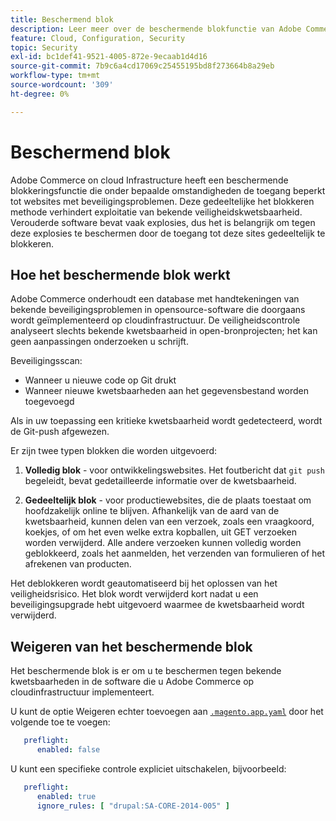 ```yaml
---
title: Beschermend blok
description: Leer meer over de beschermende blokfunctie van Adobe Commerce op cloudinfrastructuur en hoe deze werkt om uw site te beschermen tegen bekende beveiligingsproblemen.
feature: Cloud, Configuration, Security
topic: Security
exl-id: bc1def41-9521-4005-872e-9ecaab1d4d16
source-git-commit: 7b9c6a4cd17069c25455195bd8f273664b8a29eb
workflow-type: tm+mt
source-wordcount: '309'
ht-degree: 0%

---
```


# Beschermend blok

Adobe Commerce on cloud Infrastructure heeft een beschermende blokkeringsfunctie die onder bepaalde omstandigheden de toegang beperkt tot websites met beveiligingsproblemen. Deze gedeeltelijke het blokkeren methode verhindert exploitatie van bekende veiligheidskwetsbaarheid. Verouderde software bevat vaak explosies, dus het is belangrijk om tegen deze explosies te beschermen door de toegang tot deze sites gedeeltelijk te blokkeren.

## Hoe het beschermende blok werkt

Adobe Commerce onderhoudt een database met handtekeningen van bekende beveiligingsproblemen in opensource-software die doorgaans wordt geïmplementeerd op cloudinfrastructuur. De veiligheidscontrole analyseert slechts bekende kwetsbaarheid in open-bronprojecten; het kan geen aanpassingen onderzoeken u schrijft.

Beveiligingsscan:

- Wanneer u nieuwe code op Git drukt
- Wanneer nieuwe kwetsbaarheden aan het gegevensbestand worden toegevoegd

Als in uw toepassing een kritieke kwetsbaarheid wordt gedetecteerd, wordt de Git-push afgewezen.

Er zijn twee typen blokken die worden uitgevoerd:

1. **Volledig blok** - voor ontwikkelingswebsites. Het foutbericht dat `git push` begeleidt, bevat gedetailleerde informatie over de kwetsbaarheid.

1. **Gedeeltelijk blok** - voor productiewebsites, die de plaats toestaat om hoofdzakelijk online te blijven. Afhankelijk van de aard van de kwetsbaarheid, kunnen delen van een verzoek, zoals een vraagkoord, koekjes, of om het even welke extra kopballen, uit GET verzoeken worden verwijderd. Alle andere verzoeken kunnen volledig worden geblokkeerd, zoals het aanmelden, het verzenden van formulieren of het afrekenen van producten.

Het deblokkeren wordt geautomatiseerd bij het oplossen van het veiligheidsrisico. Het blok wordt verwijderd kort nadat u een beveiligingsupgrade hebt uitgevoerd waarmee de kwetsbaarheid wordt verwijderd.

## Weigeren van het beschermende blok

Het beschermende blok is er om u te beschermen tegen bekende kwetsbaarheden in de software die u Adobe Commerce op cloudinfrastructuur implementeert.

U kunt de optie Weigeren echter toevoegen aan [`.magento.app.yaml`](../application/configure-app-yaml.md) door het volgende toe te voegen:

```yaml
   preflight:
      enabled: false
```

U kunt een specifieke controle expliciet uitschakelen, bijvoorbeeld:

```yaml
   preflight:
      enabled: true
      ignore_rules: [ "drupal:SA-CORE-2014-005" ]
```
